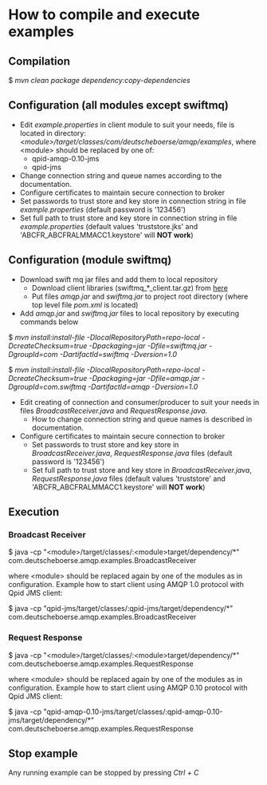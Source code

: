 # How to compile and execute examples


## Compilation

 $ _mvn clean package dependency:copy-dependencies_

## Configuration (all modules except swiftmq)
 * Edit _example.properties_ in client module to suit your needs, file is located in directory: _\<module\>/target/classes/com/deutscheboerse/amqp/examples_, where \<module\> should be replaced by one of:
     * qpid-amqp-0.10-jms
     * qpid-jms
 * Change connection string and queue names according to the documentation.
 * Configure certificates to maintain secure connection to broker
  * Set passwords to trust store and key store in connection string in file _example.properties_ (default password is '123456')
  * Set full path to trust store and key store in connection string in file _example.properties_ (default values 'truststore.jks' and 'ABCFR_ABCFRALMMACC1.keystore' will **NOT work**)

## Configuration (module swiftmq)
 * Download swift mq jar files and add them to local repository
     * Download client libraries (swiftmq_*_client.tar.gz) from [here](http://www.swiftmq.com/downloads/index.html)
     * Put files _amqp.jar_ and _swiftmq.jar_ to project root directory (where top level file _pom.xml_ is located)
 * Add _amqp.jar_ and _swiftmq.jar_ files to local repository by executing commands below

 $ _mvn install:install-file -DlocalRepositoryPath=repo-local -DcreateChecksum=true -Dpackaging=jar -Dfile=swiftmq.jar -DgroupId=com -DartifactId=swiftmq -Dversion=1.0_

 $ _mvn install:install-file -DlocalRepositoryPath=repo-local -DcreateChecksum=true -Dpackaging=jar -Dfile=amqp.jar -DgroupId=com.swiftmq -DartifactId=amqp -Dversion=1.0_

 * Edit creating of connection and consumer/producer to suit your needs in files _BroadcastReceiver.java_ and _RequestResponse.java._
     * How to change connection string and queue names is described in documentation.
 * Configure certificates to maintain secure connection to broker
     * Set passwords to trust store and key store in _BroadcastReceiver.java_, _RequestResponse.java_ files (default password is '123456')
     * Set full path to trust store and key store in _BroadcastReceiver.java_, _RequestResponse.java_ files (default values 'truststore' and 'ABCFR_ABCFRALMMACC1.keystore' will **NOT work**)


## Execution

### Broadcast Receiver
  $ java -cp "\<module\>/target/classes/:\<module\>target/dependency/*" com.deutscheboerse.amqp.examples.BroadcastReceiver

where \<module\> should be replaced again by one of the modules as in configuration. Example how to start client using AMQP 1.0
protocol with Qpid JMS client:

  $ java -cp "qpid-jms/target/classes/:qpid-jms/target/dependency/*" com.deutscheboerse.amqp.examples.BroadcastReceiver


### Request Response

  $ java -cp "\<module\>/target/classes/:\<module\>target/dependency/*" com.deutscheboerse.amqp.examples.RequestResponse

where \<module\> should be replaced again by one of the modules as in configuration. Example how to start client using AMQP 0.10
protocol with Qpid JMS client:

  $ java -cp "qpid-amqp-0.10-jms/target/classes/:qpid-amqp-0.10-jms/target/dependency/*" com.deutscheboerse.amqp.examples.RequestResponse

## Stop example

Any running example can be stopped by pressing _Ctrl + C_

